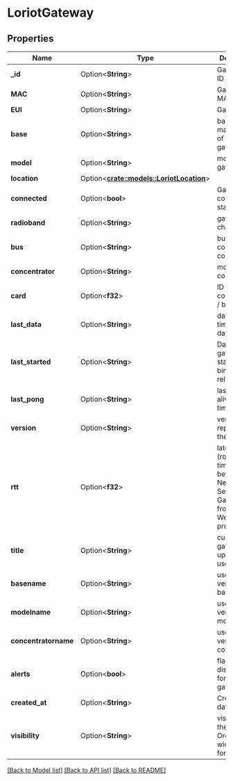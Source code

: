 # LoriotGateway

## Properties

Name | Type | Description | Notes
------------ | ------------- | ------------- | -------------
**_id** | Option<**String**> | Gateway EUI ID | [optional]
**MAC** | Option<**String**> | Gateway MAC | [optional]
**EUI** | Option<**String**> | Gateway EUI | [optional]
**base** | Option<**String**> | base / manufacturer of the gateway | [optional]
**model** | Option<**String**> | model of the gateway | [optional]
**location** | Option<[**crate::models::LoriotLocation**](Location.md)> |  | [optional]
**connected** | Option<**bool**> | Gateway connection status | [optional]
**radioband** | Option<**String**> | gateway channel ID | [optional]
**bus** | Option<**String**> | bus used to connect the concentrator | [optional]
**concentrator** | Option<**String**> | model of the concentrator | [optional]
**card** | Option<**f32**> | ID of the concentrator / bus / card | [optional]
**last_data** | Option<**String**> | date and time of last data | [optional]
**last_started** | Option<**String**> | Date of last gateway start of the binary / full reload | [optional]
**last_pong** | Option<**String**> | last keep-alive timestamp | [optional]
**version** | Option<**String**> | version reported by the gateway | [optional]
**rtt** | Option<**f32**> | latency (round trip time) between Network Server and Gateway from WebSocket protocol  | [optional]
**title** | Option<**String**> | custom gateway title updated by user | [optional]
**basename** | Option<**String**> | user friendly version of base | [optional]
**modelname** | Option<**String**> | user friendly version of model | [optional]
**concentratorname** | Option<**String**> | user friendly version of concentrator | [optional]
**alerts** | Option<**bool**> | flag enable / disable alerts for this gateway | [optional]
**created_at** | Option<**String**> | Creation date | [optional]
**visibility** | Option<**String**> | visibility of the gateway. Organization wide or only for the user | [optional]

[[Back to Model list]](../README.md#documentation-for-models) [[Back to API list]](../README.md#documentation-for-api-endpoints) [[Back to README]](../README.md)


